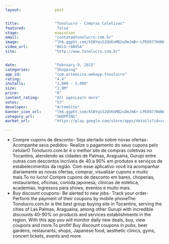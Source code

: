 ```yaml
---
layout:               post


title:                "Tonolucro - Compras Coletivas"
featured:              false
stage:                execution
email:                "contato@tonolucro.com.br"
image:                "lh6.ggpht.com/kSBYqs52QVKnMD2uOmJmBr-LPEO977HdNbOZL8o49Kt6ow2_IgLt-9ioySCSFs-9MZ8=w300"
video_url:            "0mlG-rbBX5A"
site:                 "http://www.tonolucro.com.br"


date:                 "February 9, 2015"
categories:           "Shopping"
app_id:               "com.artemsite.webapp.tonolucro"
rating:               "4.4"
installs:             "1,000 - 5,000"
size:                 "2.9M"
price:                "0"
content_rating:       "All agesLearn more"
votes:                "57"
developer:            "ArtemSite"
banner_icon_url:      "lh6.ggpht.com/kSBYqs52QVKnMD2uOmJmBr-LPEO977HdNbOZL8o49Kt6ow2_IgLt-9ioySCSFs-9MZ8=w300"
category_url:         "SHOPPING"
market_url:           "https://play.google.com/store/apps/details?id=com.artemsite.webapp.tonolucro&hl=en"

---
```

- Compre cupons de desconto- Seja alertado sobre novas ofertas- Acompanhe seus pedidos- Realize o pagamento do seus cupons pelo celularO Tonolucro.com.br é o melhor site de compras coletivas no Tocantins, atendendo as cidades de Palmas, Araguaína, Gurupi entre outras com descontos incríveis de 40 a 90% em produtos e serviços de estabelecimentos da região.
Com esse aplicativo você irá acompanhar diariamente as novas ofertas, comprar, visualizar cupons e muito mais.To no lucro!
Compre cupons de desconto em bares, choperias, restaurantes, oficinas, comida japonesa, clinicas de estética, academias, ingressos para shows, eventos e muito mais.
 - Buy discount coupons- Be alerted to new jobs- Track your order- Perform the payment of their coupons by mobile phoneThe Tonolucro.com.br is the best group buying site in Tocantins, serving the cities of Las Palmas, Araguaína, among other Gurupi with incredible discounts 40-90% on products and services establishments in the region.
With this app you will monitor daily new deals, buy, view coupons and more.To profit!
Buy discount coupons in pubs, beer gardens, restaurants, shops, Japanese food, aesthetic clinics, gyms, concert tickets, events and more.
 

